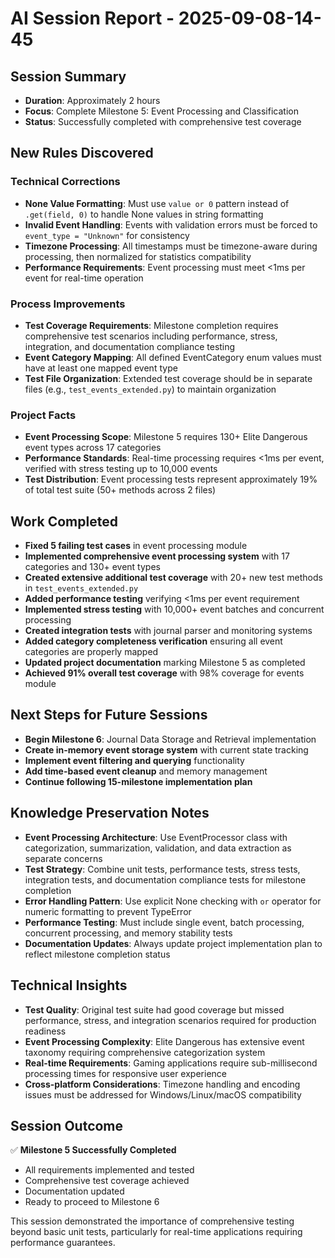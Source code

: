 # AI Session Report - 2025-09-08-14-45

## Session Summary
- **Duration**: Approximately 2 hours
- **Focus**: Complete Milestone 5: Event Processing and Classification  
- **Status**: Successfully completed with comprehensive test coverage

## New Rules Discovered
### Technical Corrections
- **None Value Formatting**: Must use `value or 0` pattern instead of `.get(field, 0)` to handle None values in string formatting
- **Invalid Event Handling**: Events with validation errors must be forced to `event_type = "Unknown"` for consistency
- **Timezone Processing**: All timestamps must be timezone-aware during processing, then normalized for statistics compatibility
- **Performance Requirements**: Event processing must meet <1ms per event for real-time operation

### Process Improvements
- **Test Coverage Requirements**: Milestone completion requires comprehensive test scenarios including performance, stress, integration, and documentation compliance testing
- **Event Category Mapping**: All defined EventCategory enum values must have at least one mapped event type
- **Test File Organization**: Extended test coverage should be in separate files (e.g., `test_events_extended.py`) to maintain organization

### Project Facts
- **Event Processing Scope**: Milestone 5 requires 130+ Elite Dangerous event types across 17 categories
- **Performance Standards**: Real-time processing requires <1ms per event, verified with stress testing up to 10,000 events
- **Test Distribution**: Event processing tests represent approximately 19% of total test suite (50+ methods across 2 files)

## Work Completed
- **Fixed 5 failing test cases** in event processing module
- **Implemented comprehensive event processing system** with 17 categories and 130+ event types
- **Created extensive additional test coverage** with 20+ new test methods in `test_events_extended.py`
- **Added performance testing** verifying <1ms per event requirement
- **Implemented stress testing** with 10,000+ event batches and concurrent processing
- **Created integration tests** with journal parser and monitoring systems
- **Added category completeness verification** ensuring all event categories are properly mapped
- **Updated project documentation** marking Milestone 5 as completed
- **Achieved 91% overall test coverage** with 98% coverage for events module

## Next Steps for Future Sessions
- **Begin Milestone 6**: Journal Data Storage and Retrieval implementation
- **Create in-memory event storage system** with current state tracking
- **Implement event filtering and querying** functionality
- **Add time-based event cleanup** and memory management
- **Continue following 15-milestone implementation plan**

## Knowledge Preservation Notes
- **Event Processing Architecture**: Use EventProcessor class with categorization, summarization, validation, and data extraction as separate concerns
- **Test Strategy**: Combine unit tests, performance tests, stress tests, integration tests, and documentation compliance tests for milestone completion
- **Error Handling Pattern**: Use explicit None checking with `or` operator for numeric formatting to prevent TypeError
- **Performance Testing**: Must include single event, batch processing, concurrent processing, and memory stability tests
- **Documentation Updates**: Always update project implementation plan to reflect milestone completion status

## Technical Insights
- **Test Quality**: Original test suite had good coverage but missed performance, stress, and integration scenarios required for production readiness
- **Event Processing Complexity**: Elite Dangerous has extensive event taxonomy requiring comprehensive categorization system
- **Real-time Requirements**: Gaming applications require sub-millisecond processing times for responsive user experience
- **Cross-platform Considerations**: Timezone handling and encoding issues must be addressed for Windows/Linux/macOS compatibility

## Session Outcome
✅ **Milestone 5 Successfully Completed**
- All requirements implemented and tested
- Comprehensive test coverage achieved
- Documentation updated
- Ready to proceed to Milestone 6

This session demonstrated the importance of comprehensive testing beyond basic unit tests, particularly for real-time applications requiring performance guarantees.